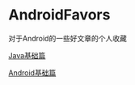 # AndroidFavors
对于Android的一些好文章的个人收藏

[Java基础篇](java-basics.md)  
  
[Android基础篇](android-basics.md)  